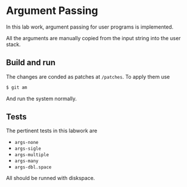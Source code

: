 # Argument Passing

In this lab work, argument passing for user programs is implemented.

All the arguments are manually copied from the input string into the user stack.

## Build and run

The changes are conded as patches at `/patches`. To apply them use

```bash
$ git am
```

 And run the system normally.

## Tests

The pertinent tests in this labwork are

* `args-none`
* `args-sigle`
* `args-multiple`
* `args-many`
* `args-dbl.space`

All should be runned with diskspace.
